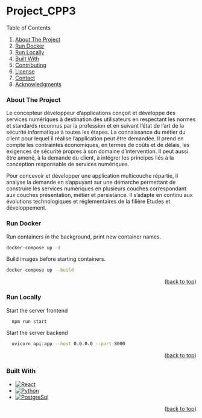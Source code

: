 # Project_CPP3

<summary>Table of Contents</summary>
  <ol>
    <li><a href="#about-the-project">About The Project</a></li>
    <li><a href="#run-docker">Run Docker</a></li>
    <li><a href="#run-locally">Run Locally</a></li>
    <li><a href="#built-with">Built With</a></li>
    <li><a href="#contributing">Contributing</a></li>
    <li><a href="#license">License</a></li>
    <li><a href="#contact">Contact</a></li>
    <li><a href="#acknowledgments">Acknowledgments</a></li>
  </ol>

### About The Project

Le concepteur développeur d’applications conçoit et développe des services numériques à destination des utilisateurs en respectant les
normes et standards reconnus par la profession et en suivant l’état de l’art de la sécurité informatique à toutes les étapes. La connaissance du métier du client pour lequel il réalise l’application peut être demandée. Il prend en compte les contraintes économiques, en termes de coûts et de délais, les exigences de sécurité propres à son domaine d’intervention. Il peut aussi être amené, à la demande du client, à intégrer les principes liés à la conception responsable de services numériques.

Pour concevoir et développer une application multicouche répartie, il analyse la demande en s’appuyant sur une démarche permettant de construire les services numériques en plusieurs couches correspondant aux couches présentation, métier et persistance. Il s’adapte en continu aux évolutions technologiques et réglementaires de la filière Etudes et développement.

### Run Docker

Run containers in the background, print new container names.
```bash
docker-compose up -d
```
Build images before starting containers.
```bash
docker-compose up --build
```

<p align="right">(<a href="#project_cpp3">back to top</a>)</p>

### Run Locally

Start the server frontend

```bash
  npm run start
```

Start the server backend

```bash
  uvicorn api:app --host 0.0.0.0 --port 8000
```
<p align="right">(<a href="#project_cpp3">back to top</a>)</p>

### Built With

* [![React][React.js]][React-url]
* [![Python][Python.js]][Python-url]
* [![PostgreSql][PostgreSql.js]][PostgreSql-url]

<p align="right">(<a href="#project_cpp3">back to top</a>)</p>



[React.js]: https://img.shields.io/badge/React-20232A?style=for-the-badge&logo=react&logoColor=61DAFB
[React-url]: https://reactjs.org/
[Python.js]: https://img.shields.io/badge/Python-20232A?style=for-the-badge&logo=python&logoColor=61DAFB
[Python-url]: https://www.python.org/
[PostgreSql.js]: https://img.shields.io/badge/Postgresql-20232A?style=for-the-badge&logo=postgresql&logoColor=61DAFB
[PostgreSql-url]: https://www.postgresql.org/